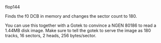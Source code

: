flop144

Finds the f0 DCB in memory and changes the sector count to 180.

You can use this together with a Gotek to convince a NGEN 80186
to read a 1.44MB disk image. Make sure to tell the gotek to serve
the image as 180 tracks, 16 sectors, 2 heads, 256 bytes/sector.
